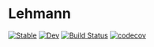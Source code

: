 # Lehmann

[![Stable](https://img.shields.io/badge/docs-stable-blue.svg)](https://numericaleft.github.io/Lehmann.jl/dev)
[![Dev](https://img.shields.io/badge/docs-dev-blue.svg)](https://numericaleft.github.io/Lehmann.jl/dev)
[![Build Status](https://github.com/kunyuan/Lehmann.jl/workflows/CI/badge.svg)](https://github.com/numericaleft/Lehmann.jl/actions)
[![codecov](https://codecov.io/gh/numericaleft/Lehmann.jl/branch/main/graph/badge.svg?token=Uia7j4DnR9)](https://codecov.io/gh/numericaleft/Lehmann.jl)
<!-- [![Coverage](https://codecov.io/gh/kunyuan/Lehmann.jl/branch/master/graph/badge.svg)](https://codecov.io/gh/kunyuan/Lehmann.jl) -->
